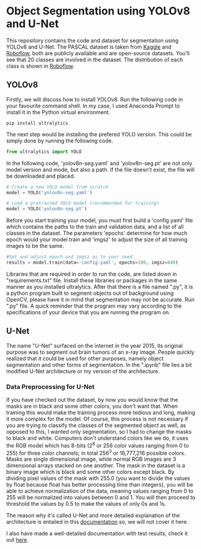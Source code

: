 # Object Segmentation using YOLOv8 and U-Net

This repository contains the code and dataset for segmentation using YOLOv8 and U-Net. The PASCAL dataset is taken from [Kaggle](https://www.kaggle.com/datasets/gopalbhattrai/pascal-voc-2012-dataset) and [Roboflow](https://public.roboflow.com/object-detection/pascal-voc-2012), both are publicly available and are open-source datasets. You'll see that 20 classes are involved in the dataset. The distribution of each class is shown in [Roboflow](https://public.roboflow.com/object-detection/pascal-voc-2012).  

## YOLOv8

Firstly, we will discuss how to install YOLOv8. Run the following code in your favourite command shell. In my case, I used Anaconda Prompt to install it in the Python virtual environment. 

```shell
pip install ultralytics
```

The next step would be installing the prefered YOLO version. This could be simply done by running the following code.

```py
from ultralytics import YOLO
```

In the following code, 'yolov8n-seg.yaml' and 'yolov8n-seg.pt' are not only model version and mode, but also a path. If the file doesn't exist, the file will be downloaded and placed. 

```py
# Create a new YOLO model from scratch
model = YOLO('yolov8n-seg.yaml')

# Load a pretrained YOLO model (recommended for training)
model = YOLO('yolov8n-seg.pt')
```

Before you start training your model, you must first build a 'config.yaml' file which contains the paths to the train and validation data, and a list of all classes in the dataset. The parameters 'epochs' determine for how much epoch would your model train and 'imgsz' to adjust the size of all training images to be the same.

```py
#Set and adjust epoch and imgsz as to your need
results = model.train(data='config.yaml', epochs=100, imgsz=640)
```

Libraries that are required in order to run the code, are listed down in "requirements.txt" file. Install these libraries or packages in the same manner as you installed ultralytics. After that there is a file named ".py", it is a python program built to segment objects out of background using OpenCV, please have it in mind that segmentation may not be accurate. Run ".py" file. A quick reminder that the program may vary according to the specifications of your device that you are running the program on. 

## U-Net

The name "U-Net" surfaced on the internet in the year 2015, its original purpose was to segment out brain tumors of an x-ray image. People quickly realized that it could be used for other purposes, namely object segmentation and other forms of segmentation. In the ".ipynb" file lies a bit modified U-Net architecture or my version of the architecture. 

### Data Preprocessing for U-Net

If you have checked out the dataset, by now you would know that the masks are in black and some other colors, you don't want that. When training this would make the training process more tedious and long, making it more complex for the model. Of course, this process is not necessary if you are trying to classify the classes of the segmented object as well, as opposed to this, I wanted only segmentation, so I had to change the masks to black and white. Computers don't understand colors like we do, it uses the RGB model which has 8-bits (2<sup>8</sup> or 256 color values ranging from 0 to 255) for three color channels; in total 256<sup>3</sup> or 16,777,216 possible colors. Masks are single dimensional image, while normal RGB images are 3 dimensional arrays stacked on one another. The mask in the dataset is a binary image which is black and some other colors except black. By dividing pixel values of the mask with 255.0 (you want to divide the values by float because float has better processing time than integers), you will be able to achieve normalization of the data, meaning values ranging from 0 to 255 will be normalized into values between 0 and 1. You will then proceed to threshold the values by 0.5 to make the values of only 0s and 1s. 

The reason why it's called U-Net and more detailed explanation of the architecture is entailed in this [documentation](https://obj-seg-doc-e3wipu72g6lsyt3rvkxp2g.streamlit.app/) so, we will not cover it here.

I also have made a well-detailed documentation with test results, check it out [here](https://obj-seg-doc-e3wipu72g6lsyt3rvkxp2g.streamlit.app/).


